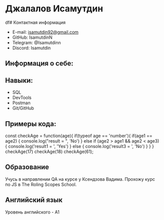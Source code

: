 # Джалалов Исамутдин

df# Контактная информация
  - E-mail: isamutdin92@gmail.com
  - GitHub: IsamutdinN
  - Telegram: @Isamutdinn
  - Discord: Isamutdin
## Информация о себе:
## Навыки:
  - SQL
  - DevTools
  - Postman
  - Git/GitHub
## Примеры кода:

const checkAge = function(age){
    if(typeof age == 'number'){
        if(age1 == age2) {
            console.log("result = ", 'No')
        }
        else if (age2 > age1 && age2 < age3) {
            console.log('result1 = ', 'Yes')
        }
        else {
            console.log('result3 = ', 'No')
        }
        }
    }
checkAge(17)
checkAge(18)
checkAge(61);

## Образование
Учусь в направлении QA на курсе у Ксендзова Вадима.
Прохожу курс по JS в The Roling Scopes School.
## Английский язык
Уровень английского - А1
